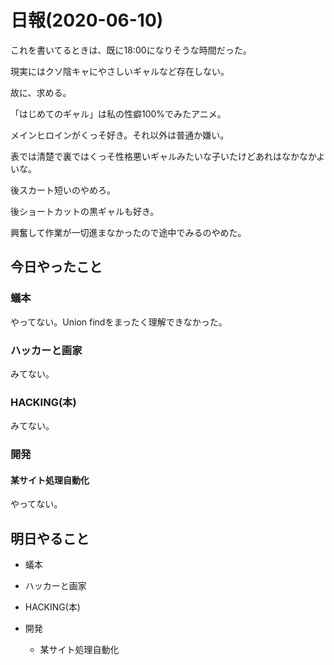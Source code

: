 # 日報(2020-06-10)

これを書いてるときは、既に18:00になりそうな時間だった。

現実にはクソ陰キャにやさしいギャルなど存在しない。

故に、求める。

「はじめてのギャル」は私の性癖100%でみたアニメ。

メインヒロインがくっそ好き。それ以外は普通か嫌い。

表では清楚で裏ではくっそ性格悪いギャルみたいな子いたけどあれはなかなかよいな。

後スカート短いのやめろ。

後ショートカットの黒ギャルも好き。

興奮して作業が一切進まなかったので途中でみるのやめた。

## 今日やったこと

### 蟻本

やってない。Union findをまったく理解できなかった。

### ハッカーと画家

みてない。

### HACKING(本)

みてない。

### 開発

#### 某サイト処理自動化

やってない。

## 明日やること

* 蟻本

* ハッカーと画家

* HACKING(本)

* 開発

	* 某サイト処理自動化
